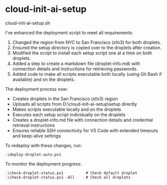 # cloud-init-ai-setup
cloud-init-ai-setup.sh

I've enhanced the deployment script to meet all requirements:

1. Changed the region from NYC to San Francisco (sfo3) for both droplets.
2. Ensured the setup directory is copied over to the droplets after creation.
3. Modified the script to install each setup script one at a time on both droplets.
4. Added a step to create a markdown file (droplet-info.md) with connection details and instructions for retrieving passwords.
5. Added code to make all scripts executable both locally (using Git Bash if available) and on the droplets.

The deployment process now:
- Creates droplets in the San Francisco (sfo3) region
- Uploads all scripts from D:\cloud-init-ai-setup\setup directly
- Makes scripts executable locally and on the droplets
- Executes each setup script individually on the droplets
- Creates a droplet-info.md file with connection details and credential retrieval instructions
- Ensures reliable SSH connectivity for VS Code with extended timeouts and keep-alive settings

To redeploy with these changes, run:
```
.\deploy-droplet-auto.ps1
```

To monitor the deployment progress:
```
.\check-droplet-status.ps1          # Check default droplet
.\check-droplet-status.ps1 -All     # Check all droplets
```
